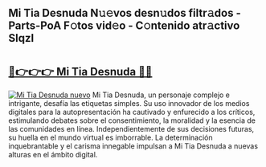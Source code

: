 ## Mi Tia Desnuda N𝚞𝚎vos desn𝚞dos filtr𝚊dos - Parts-PoA F𝚘tos vid𝚎o - C𝚘ntenido atr𝚊ctivo SlqzI

# <h2><a href="http://mb1bcl.tromn.icu/?c=Mi+Tia+Desnuda">🔗👉👉👉 Mi Tia Desnuda 🔗🔗</a></h2>

[![Mi Tia Desnuda nuevo](https://i.imgur.com/pEAQMta.gif)](http://mb1bcl.tromn.icu/?c=Mi+Tia+Desnuda)
Mi Tia Desnuda, un personaje complejo e intrigante, desafía las etiquetas simples. Su uso innovador de los medios digitales para la autopresentación ha cautivado y enfurecido a los críticos, estimulando debates sobre el consentimiento, la moralidad y la esencia de las comunidades en línea. Independientemente de sus decisiones futuras, su huella en el mundo virtual es imborrable. La determinación inquebrantable y el carisma innegable impulsan a Mi Tia Desnuda a nuevas alturas en el ámbito digital.
